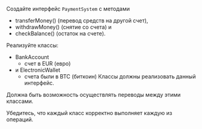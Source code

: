 Создайте интерфейс `PaymentSystem` с методами

- transferMoney() (перевод средств на другой счет),
- withdrawMoney() (снятие со счета) и
- checkBalance() (остаток на счете).

Реализуйте классы:
- BankAccount
    - счет в EUR (евро)
- и ElectronicWallet
  - счета были в BTC (биткоин)
Классы должны реализовать данный интерфейс.

Должна быть возможность осуществлять переводы между этими классами.

Убедитесь, что каждый класс корректно выполняет каждую из операций.